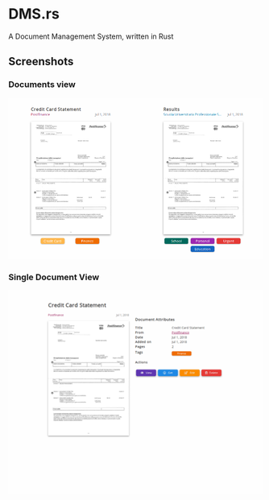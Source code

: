 # DMS.rs
A Document Management System, written in Rust


## Screenshots 

### Documents view
![Screen 1](./screenshots/screen-1.png)

### Single Document View
![Screen 2](./screenshots/screen-2.png)